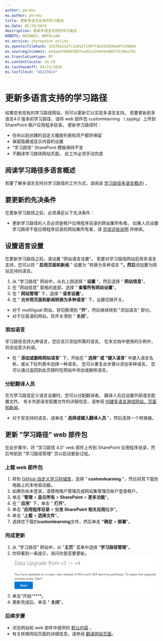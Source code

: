```yaml
---
author: pkrebs
ms.author: pkrebs
title: 更新多语言支持的学习路径
ms.date: 05/20/2019
description: 更新多语言支持的学习路径
ROBOTS: NOINDEX, NOFOLLOW
ms.service: sharepoint online
ms.openlocfilehash: 32870a21dfc1e012f140ffdbd33d69bd0f149880
ms.sourcegitcommit: ee4aebf60893887ae95a1294a9ad8975539ea762
ms.translationtype: MT
ms.contentlocale: zh-CN
ms.lasthandoff: 09/23/2020
ms.locfileid: "48233824"
---
```

# <a name="update-learning-pathways-for-multilingual-support"></a>更新多语言支持的学习路径
如果您有现有的学习路径网站，则可以更新它以实现多语言支持。 若要更新到多语言4.0 版本的学习路径，请将 web 部件包 customlearning （.sppkg）上传到 SharePoint 租户应用程序目录。 更新学习路径时：  

- 任何以前创建的自定义播放列表和资产都将保留
- 保留隐藏或显示内容的设置
- "学习路径" SharePoint 模板保持不变
- 不翻译学习路径网站页面。 此工作必须手动完成

## <a name="read-the-learning-pathways-multilingual-overview"></a>阅读学习路径多语言概述
若要了解多语言支持对学习路径的工作方式，请阅读 [学习路径多语言概述](custom_overview_ml.md)) 。 

## <a name="prerequisites-to-update"></a>要更新的先决条件
在更新学习路径之前，必须满足以下先决条件：
- 更新学习路径的人员必须是租户应用程序目录的网站集所有者。 如果人员设置学习路径不是应用程序目录的网站集所有者，请 [完成这些说明](addappadmin.md) 并继续。 

## <a name="set-language-settings"></a>设置语言设置 
在更新学习路径之前，请设置 "网站语言设置"。 若要对学习路径网站启用多语言支持，您可以将 " **启用页面和新闻** " 设置为 "转换为多种语言 **"，然后**添加要为网站支持的语言。
1.  从 "学习路径" 网站中，从右上部选择 " **设置** "，然后选择 " **网站信息**"。
2.  在 "网站信息" 窗格的底部，选择 " **查看所有网站设置**"。
3.  在 " **网站管理**" 下，选择 " **语言设置**"。
4.  在 " **允许将页面和新闻转换为多种语言**" 下，设置切换开关。 
- 对于 multiligual 网站，将切换滑到 **"开**"，然后继续转到 "添加语言" 部分。 
- 对于仅英语的网站，将开关滑到 " **关闭**"。

### <a name="add-languages"></a>添加语言
学习路径支持九种语言，您应该只添加所需的语言。 在本文档中使用的示例中，将添加意大利语。 
- 在 " **添加或删除网站语言**" 下，开始在 " **选择" 或 "键入语言**" 中键入语言名称，或从下拉列表中选择一种语言。 您可以重复此步骤以添加多种语言。 您可以通过返回到此页随时在网站中添加或删除语言。
 
### <a name="assign-translators"></a>分配翻译人员
在为学习路径定义语言设置时，您可以分配翻译者。 翻译人员应设置外部语言配置文件。 有关外部语言配置文件的详细信息，请参阅 [创建多语言通信网站、页面和新闻](https://support.office.com/article/2bb7d610-5453-41c6-a0e8-6f40b3ed750c)。  
- 对于受支持的语言，请单击 " **选择或键入翻译人员** "，然后选择一个转换器。 

## <a name="update-the-learning-pathways-web-part-package"></a>更新 "学习路径" web 部件包
在此步骤中，将 "学习路径 4.0" web 部件上传到 SharePoint 应用程序目录，然后导航到 "学习路径管理" 页以启动更新过程。

### <a name="upload-the-web-part-package"></a>上载 web 部件包
1.  转到 [GitHub 自定义学习存储库](https://github.com/pnp/custom-learning-office-365/tree/master/webpart)，选择 " **customlearning** "，然后将其下载到电脑上的本地驱动器。 
2.  如果你尚未登录，请使用租户管理员或网站集管理员帐户登录租户。 
3.  单击 "**管理**  >  **显示所有**  >  **SharePoint**  >  **更多功能**"。 
4.  在 " **应用**" 下，单击 " **打开**"。 
5.  单击 "**应用程序目录**  >  **分发 SharePoint 相关应用**程序"。 
6.  单击 "**上载**  >  **选择文件**"。 
7.  选择您下载的**customlearning**文件，然后单击 **"确定**  >  **部署**"。 

### <a name="complete-the-update"></a>完成更新
1.  从 "学习路径" 网站中，从 "**主页**" 菜单中选择 "**学习路径管理**"。 
2.  你将看到一条提示，询问你是否要更新。 
![custom_update_adminprompt_ml.png](media/custom_update_adminprompt_ml.png)
3.  单击“开始”****。 
4. 更新完成后，单击 " **关闭**"。 

### <a name="next-steps"></a>后续步骤
- 浏览网站和 web 部件中提供的 [默认内容](custom_exploresite.md) 。
- 有关转换网站页面的详细信息，请参阅 [翻译网站页面](custom_translate_page_ml.md)。 

